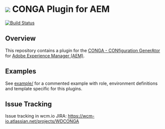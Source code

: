 <img src="http://wcm.io/images/favicon-16@2x.png"/> CONGA Plugin for AEM
======
[![Build Status](https://travis-ci.org/wcm-io-devops/wcm-io-devops-conga-aem-plugin.png?branch=master)](https://travis-ci.org/wcm-io-devops/wcm-io-devops-conga-aem-plugin)


## Overview

This repository contains a plugin for the [CONGA - CONfiguration GenerAtor][conga] for [Adobe Experience Manager (AEM)][aem].


## Examples

See [example/](example/) for a commented example with role, environment definitions and template specific for this plugins.


## Issue Tracking

Issue tracking in wcm.io JIRA: https://wcm-io.atlassian.net/projects/WDCONGA



[conga]: https://github.com/wcm-io-devops/wcm-io-devops-conga
[aem]: http://www.adobe.com/de/marketing-cloud/enterprise-content-management.html
